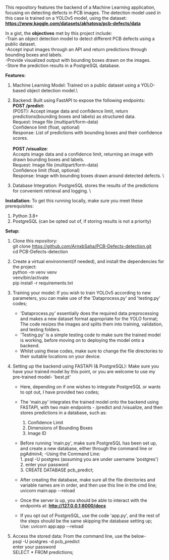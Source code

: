This repository features the backend of a Machine Learning application, focusing on detecting defects in PCB images. 
The detection model used in this case is trained on a YOLOv5 model, using the dataset: **https://www.kaggle.com/datasets/akhatova/pcb-defects/data** 

In a gist, the **objectives** met by this project include:\
-Train an object detection model to detect different PCB defects using a public dataset.\
-Accept input images through an API and return predictions through bounding boxes and labels.\
-Provide visualized output with bounding boxes drawn on the images.\
-Store the prediction results in a PostgreSQL database. 

**Features:** 
1. Machine Learning Model: Trained on a public dataset using a YOLO-based object detection model.\
2. Backend: Built using FastAPI to expose the following endpoints: \
          **POST /predict:** \
          (POST): Accept image data and confidence limit, return predictions(bounding boxes and labels) as structured data. \
          Request: Image file (multipart/form-data) \
                  Confidence limit (float, optional) \
          Response: List of predictions with bounding boxes and their confidence scores. \
          \
          **POST /visualize**: \
          Accepts image data and a confidence limit, returning an image with drawn bounding boxes and labels. \
           Request: Image file (multipart/form-data) \
                  Confidence limit (float, optional) \
          Response: Image with bounding boxes drawn around detected defects. \
          
3. Database Integration: PostgreSQL stores the results of the predictions for convenient retrieval and logging. \


**Installation:** 
To get this running locally, make sure you meet these prerequisites: 
1. Python 3.8+
2. PostgreSQL (can be opted out of, if storing results is not a priority)

**Setup:**
1. Clone this repository: \
   git clone https://github.com/ArnxbSaha/PCB-Defects-detection.git \
   cd PCB-Defects-detection 

2. Create a virtual environment(if needed), and install the dependencies for the project: \
   python -m venv venv \
   venv/bin/activate \
   pip install -r requirements.txt 
   
3. Training your model:
   If you wish to train YOLOv5 according to new parameters, you can make use of the 'Dataprocess.py' and 'testing.py' codes;
   - 'Dataprocess.py' essentially does the required data preprocessing and makes a new dataset format appropriate for the YOLO format; \
     The code resizes the images and splits them into training, validation, and testing folders. 
   - 'Testing.py' is a simple testing code to make sure the trained model is working, before moving on to deploying the model onto a backend. 
   - Whilst using these codes, make sure to change the file directories to their suitable locations on your device.
     
4. Setting up the backend using FASTAPI (& PostgreSQL):
   Make sure you have your trained model by this point, or you are welcome to use my pre-trained model- 'best.pt' 
   - Here, depending on if one wishes to integrate PostgreSQL or wants to opt out, I have provided two codes; 
   - The 'main.py' integrates the trained model onto the backend using FASTAPI, with two main endpoints - /predict and /visualize, and then stores predictions in a database, such as: 
       1. Confidence Limit 
       2. Dimensions of Bounding Boxes 
       3. Image ID 
   - Before running 'main.py', make sure PostgreSQL has been set up, and create a new database, either through the command line or pgAdmin4;
       -Using the Command Line: \
         1. psql -U postgres (assuming you are under username 'postgres') \
         2. enter your password \
         3. CREATE DATABASE pcb_predict; 
    - After creating the database, make sure all the file directories and variable names are in order, and then use this line in the cmd line; \
      uvicorn main:app --reload 
    - Once the server is up, you should be able to interact with the endpoints at: **http://127.0.0.1:8000/docs**
      
    -  If you opt out of PostgreSQL, use the code 'app.py', and the rest of the steps should be the same skipping the database setting up; \
      Use: uvicorn app:app --reload

 5. Access the stored data:
    From the command line, use the below- \
      psql -U postgres -d pcb_predict \
      enter your password \
      SELECT * FROM predictions;


   

   

   
